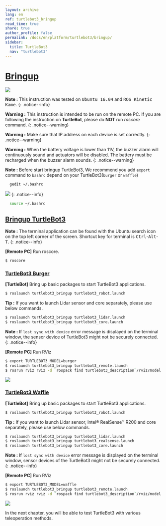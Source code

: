 ```yaml
---
layout: archive
lang: en
ref: turtlebot3_bringup
read_time: true
share: true
author_profile: false
permalink: /docs/en/platform/turtlebot3/bringup/
sidebar:
  title: TurtleBot3
  nav: "turtlebot3"
---
```


<div style="counter-reset: h1 7"></div>

# [Bringup](#bringup)

![](/assets/images/platform/turtlebot3/software/remote_pc_and_turtlebot.png)

**Note :** This instruction was tested on <kbd>Ubuntu 16.04</kbd> and <kbd>ROS Kinetic Kame</kbd>.
{: .notice--info}

**Warning :** This instruction is intended to be run on the remote PC. If you are following the instruction on **TurtleBot**, please do **NOT** run *roscore* command.
{: .notice--warning}

**Warning :** Make sure that IP address on each device is set correctly.
{: .notice--warning}

**Warning :** When the battery voltage is lower than 11V, the buzzer alarm will continuously sound and actuators will be disabled. The battery must be recharged when the buzzer alarm sounds.
{: .notice--warning}

**Note :** Before start bringup TurtleBot3, We recommend you add `export` command to `bashrc` depend on your TurtleBot3(`burger` or `waffle`)
``` bash
  gedit ~/.bashrc
```
![](/assets/images/platform/turtlebot3/bringup/bashrc.png)
{: .notice--info}


``` bash
  source ~/.bashrc
```

## [Bringup TurtleBot3](#bringup-turtlebot3)

**Note :** The terminal application can be found with the Ubuntu search icon on the top left corner of the screen. Shortcut key for terminal is <kbd>Ctrl</kbd>-<kbd>Alt</kbd>-<kbd>T</kbd>.
{: .notice--info}

**[Remote PC]** Run roscore.

``` bash
$ roscore
```

### [TurtleBot3 Burger](#turtlebot3-burger)

**[TurtleBot]** Bring up basic packages to start TurtleBot3 applications.

``` bash
$ roslaunch turtlebot3_bringup turtlebot3_robot.launch
```

**Tip :** If you want to launch Lidar sensor and core separately, please use below commands.
``` bash
$ roslaunch turtlebot3_bringup turtlebot3_lidar.launch
$ roslaunch turtlebot3_bringup turtlebot3_core.launch
```

**Note :** If `lost sync with device` error message is displayed on the terminal window, the sensor device of TurtleBot3 might not be securely connected.
{: .notice--info}

**[Remote PC]** Run RViz

``` bash
$ export TURTLEBOT3_MODEL=burger
$ roslaunch turtlebot3_bringup turtlebot3_remote.launch
$ rosrun rviz rviz -d `rospack find turtlebot3_description`/rviz/model.rviz
```

![](/assets/images/platform/turtlebot3/bringup/rviz_burger_model.jpg)

### [TurtleBot3 Waffle](#turtlebot3-waffle)

**[TurtleBot]** Bring up basic packages to start TurtleBot3 applications.

``` bash
$ roslaunch turtlebot3_bringup turtlebot3_robot.launch
```

**Tip :** If you want to launch Lidar sensor, Intel® RealSense™ R200 and core separately, please use below commands.
``` bash
$ roslaunch turtlebot3_bringup turtlebot3_lidar.launch
$ roslaunch turtlebot3_bringup turtlebot3_realsense.launch
$ roslaunch turtlebot3_bringup turtlebot3_core.launch
```

**Note :** If `lost sync with device` error message is displayed on the terminal window, sensor devices of the TurtleBot3 might not be securely connected.
{: .notice--info}

**[Remote PC]** Run RViz

``` bash
$ export TURTLEBOT3_MODEL=waffle
$ roslaunch turtlebot3_bringup turtlebot3_remote.launch
$ rosrun rviz rviz -d `rospack find turtlebot3_description`/rviz/model.rviz
```

![](/assets/images/platform/turtlebot3/bringup/rviz_waffle_model.jpg)

In the next chapter, you will be able to test TurtleBot3 with various teleoperation methods.
